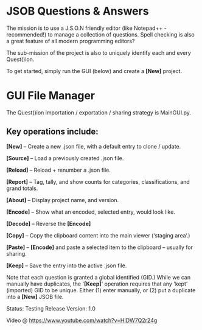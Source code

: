 # JSOB Questions & Answers

The mission is to use a J.S.O.N friendly editor (like Notepad++ - recommended!) to manage a collection of questions. Spell checking is also a great feature of all modern programming editors?

The sub-mission of the project is also to uniquely identify each and every Quest()ion.

To get started, simply run the GUI (below) and create a **[New]** project.

# GUI File Manager
The Quest()ion importation / exportation / sharing strategy is MainGUI.py. 

## Key operations include:

**[New]** – Create a new .json file, with a default entry to clone / update.

**[Source]** – Load a previously created .json file.

**[Reload]** – Reload + renumber a .json file.

**[Report]** – Tag, tally, and show counts for categories, classifications, and grand totals.

**[About]** – Display project name, and version.

**[Encode]** – Show what an encoded, selected entry, would look like.

**[Decode]** – Reverse the **[Encode]**

**[Copy]** – Copy the clipboard content into the main viewer (‘staging area’.)

**[Paste]** – **[Encode]** and paste a selected item to the clipboard – usually for sharing.

**[Keep]** – Save the entry into the active .json file.


Note that each question is granted a global identified (GID.) While we can manually have duplicates, the '**[Keep]**' operation requires that any 'kept' (imported) GID to be unique. Either (1) enter manually, or (2) put a duplicate into a **[New]** JSOB file.

Status: Testing Release
Version: 1.0

Video @ https://www.youtube.com/watch?v=HIDW7Q2r24g
